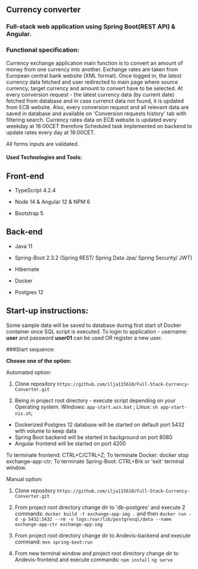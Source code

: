 ## Currency converter 

### Full-stack web application using Spring Boot(REST API) & Angular.

### Functional specification:

Currency exchange application main function is to convert an amount of money from one currency into another.
Exchange rates are taken from European central bank website (XML format). Once logged in, the latest currency data fetched and user redirected to
main page where source currency, target currency and amount to convert have to be selected.
At every conversion request - the latest currency data (by current date) fetched from database and in case currenct data not found, it is updated from ECB website.
Also, every conversion request and all relevant data are saved in database and available on 'Conversion requests history' tab with filtering search.
Currency rates data on ECB website is updated every weekday at 16:00CET therefore Scheduled task implemented on backend
to update rates every day at 16:00CET.

All forms inputs are validated.


#### Used Technologies and Tools:

## Front-end

* TypeScript 4.2.4

* Node 14 & Angular 12 & NPM 6

* Bootstrap 5

## Back-end

* Java 11

* Spring-Boot 2.3.2 (Spring REST/ Spring Data Jpa/ Spring Security/ JWT)

* Hibernate

* Docker

* Postgres 12

## Start-up instructions:

Some sample data will be saved to database during first start of Docker container once SQL script is executed.
To login to application - username: **user** and password **user01** can be used OR register a new user.

###Start sequence:

**Choose one of the option:**

Automated option:

1. Clone repository `https://github.com/ilja115610/Full-Stack-Currency-Converter.git`

2. Being in project root directory - execute script depending on your Operating system.
   Windows: `app-start.win.bat` ; Linux: `sh app-start-nix.sh`;

* Dockerized Postgres 12 database will be started on default port 5432 with volume to keep data
* Spring Boot backend will be started in background on port 8080
* Angular frontend will be started on port 4200

To terminate frontend: CTRL+C/CTRL+Z; To terminate Docker: docker stop exchange-app-ctr;
To terminate Spring-Boot: CTRL+Brk or 'exit' terminal window.

Manual option:

1. Clone repository `https://github.com/ilja115610/Full-Stack-Currency-Converter.git`

2. From project root directory change dir to 'db-postgres' and execute 2 commands:
   `docker build -t exchange-app-img .` and then `docker run -d -p 5432:5432 --rm -v logs:/var/lib/postgresql/data --name exchange-app-ctr exchange-app-img`

3. From project root directory change dir to Andevis-backend and execute command:
   `mvn spring-boot:run`

4. From new terminal window and project root directory change dir to Andevis-frontend and execute commands:
   `npm install`
   `ng serve`


